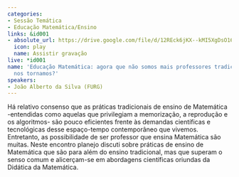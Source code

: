 ```yaml
---
categories:
- Sessão Temática
- Educação Matemática/Ensino
links: &id001
- absolute_url: https://drive.google.com/file/d/12REck6jKX--kMI5XgDsO16oc_6lF-qmn/view?usp=sharing
  icon: play
  name: Assistir gravação
live: *id001
name: 'Educação Matemática: agora que não somos mais professores tradicionais o que
  nos tornamos?'
speakers:
- João Alberto da Silva (FURG)
---
```


Há relativo consenso que as práticas tradicionais de ensino de Matemática -entendidas como aquelas que privilegiam a memorização, a reprodução e os algoritmos- são pouco eficientes frente às demandas científicas e tecnológicas desse espaço-tempo contemporâneo que vivemos. Entretanto, as possibilidade de ser professor que ensina Matemática são muitas. Neste encontro planejo discuti sobre práticas de ensino de Matemática que são para além do ensino tradicional, mas que superam o senso comum e alicerçam-se em abordagens científicas oriundas da Didática da Matemática. 